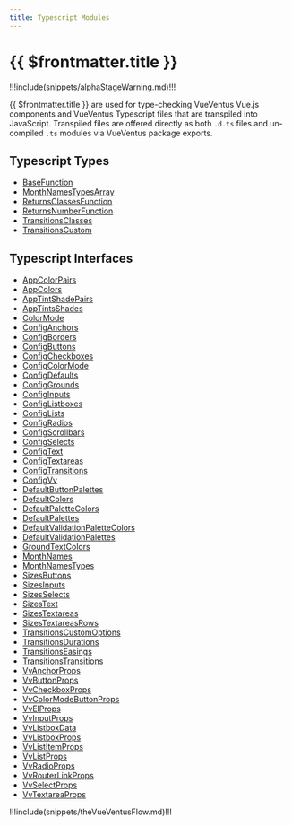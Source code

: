 ```yaml
---
title: Typescript Modules
---
```


<script setup>
    import DocsAnimatedLogoSection from '../../src/views/compos/DocsAnimatedLogoSection.vue'
    import DocsPackageVersion from '../../src/views/compos/DocsPackageVersion.vue'
    import SvgDiagramVueVentusFlow from '../../src/views/compos/SvgDiagramVueVentusFlow.vue'
</script>




<DocsAnimatedLogoSection/>





# {{ $frontmatter.title }}

!!!include(snippets/alphaStageWarning.md)!!!

{{ $frontmatter.title }} are used for type-checking VueVentus Vue.js components and VueVentus Typescript files that are transpiled into JavaScript. Transpiled files are offered directly as both `.d.ts` files and un-compiled `.ts` modules via VueVentus package exports.

## Typescript Types

* [BaseFunction](/typescript/types#basefunction)
* [MonthNamesTypesArray](/typescript/types#monthnamestypesarray)
* [ReturnsClassesFunction](/typescript/types#returnsclassesfunction)
* [ReturnsNumberFunction](/typescript/types#returnsnumberfunction)
* [TransitionsClasses](/typescript/types#transitionsclasses)
* [TransitionsCustom](/typescript/types#transitionscustom)

## Typescript Interfaces

* [AppColorPairs](/typescript/interfaces#appcolorpairs)
* [AppColors](/typescript/interfaces#appcolors)
* [AppTintShadePairs](/typescript/interfaces#apptintshadepairs)
* [AppTintsShades](/typescript/interfaces#apptintsshades)
* [ColorMode](/typescript/interfaces#colormode)
* [ConfigAnchors](/typescript/interfaces#configanchors)
* [ConfigBorders](/typescript/interfaces#configborders)
* [ConfigButtons](/typescript/interfaces#configbuttons)
* [ConfigCheckboxes](/typescript/interfaces#configcheckboxes)
* [ConfigColorMode](/typescript/interfaces#configcolormode)
* [ConfigDefaults](/typescript/interfaces#configdefaults)
* [ConfigGrounds](/typescript/interfaces#configgrounds)
* [ConfigInputs](/typescript/interfaces#configinputs)
* [ConfigListboxes](/typescript/interfaces#configlistboxes)
* [ConfigLists](/typescript/interfaces#configlists)
* [ConfigRadios](/typescript/interfaces#configradios)
* [ConfigScrollbars](/typescript/interfaces#configscrollbars)
* [ConfigSelects](/typescript/interfaces#configselects)
* [ConfigText](/typescript/interfaces#configtext)
* [ConfigTextareas](/typescript/interfaces#configtextareas)
* [ConfigTransitions](/typescript/interfaces#configtransitions)
* [ConfigVv](/typescript/interfaces#configvv)
* [DefaultButtonPalettes](/typescript/interfaces#defaultbuttonpalettes)
* [DefaultColors](/typescript/interfaces#defaultcolors)
* [DefaultPaletteColors](/typescript/interfaces#defaultpalettecolors)
* [DefaultPalettes](/typescript/interfaces#defaultpalettes)
* [DefaultValidationPaletteColors](/typescript/interfaces#defaultvalidationpalettecolors)
* [DefaultValidationPalettes](/typescript/interfaces#defaultvalidationpalettes)
* [GroundTextColors](/typescript/interfaces#groundtextcolors)
* [MonthNames](/typescript/interfaces#monthnames)
* [MonthNamesTypes](/typescript/interfaces#monthnamestypes)
* [SizesButtons](/typescript/interfaces#sizesbuttons)
* [SizesInputs](/typescript/interfaces#sizesinputs)
* [SizesSelects](/typescript/interfaces#sizesselects)
* [SizesText](/typescript/interfaces#sizestext)
* [SizesTextareas](/typescript/interfaces#sizestextareas)
* [SizesTextareasRows](/typescript/interfaces#sizestextareasrows)
* [TransitionsCustomOptions](/typescript/interfaces#transitionscustomoptions)
* [TransitionsDurations](/typescript/interfaces#transitionsdurations)
* [TransitionsEasings](/typescript/interfaces#transitionseasings)
* [TransitionsTransitions](/typescript/interfaces#transitionstransitions)
* [VvAnchorProps](/typescript/interfaces#vvanchorprops)
* [VvButtonProps](/typescript/interfaces#vvbuttonprops)
* [VvCheckboxProps](/typescript/interfaces#vvcheckboxprops)
* [VvColorModeButtonProps](/typescript/interfaces#vvcolormodebuttonprops)
* [VvElProps](/typescript/interfaces#vvelprops)
* [VvInputProps](/typescript/interfaces#vvinputprops)
* [VvListboxData](/typescript/interfaces#vvlistboxdata)
* [VvListboxProps](/typescript/interfaces#vvlistboxprops)
* [VvListItemProps](/typescript/interfaces#vvlistitemprops)
* [VvListProps](/typescript/interfaces#vvlistprops)
* [VvRadioProps](/typescript/interfaces#vvradioprops)
* [VvRouterLinkProps](/typescript/interfaces#routerlinkprops)
* [VvSelectProps](/typescript/interfaces#vvselectprops)
* [VvTextareaProps](/typescript/interfaces#vvtextareaprops)








!!!include(snippets/theVueVentusFlow.md)!!!

<SvgDiagramVueVentusFlow class="w-full"/>












<DocsPackageVersion/>

